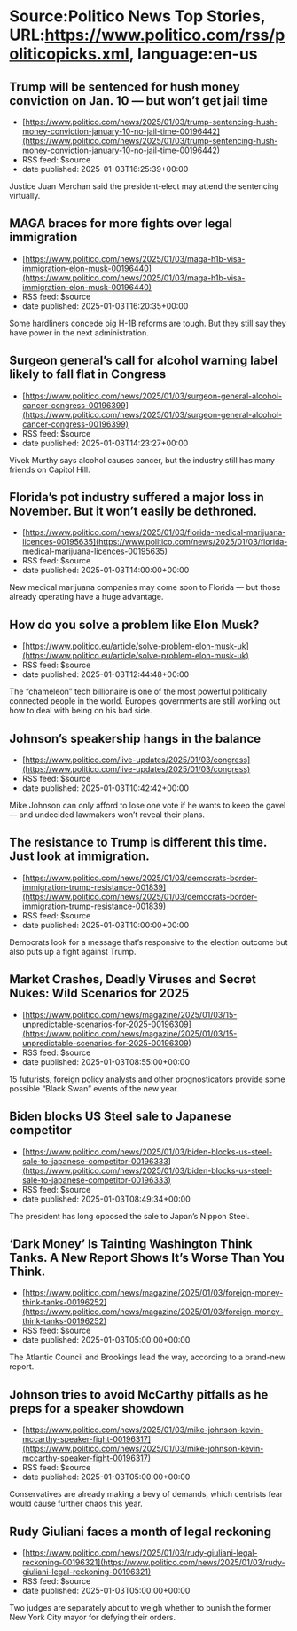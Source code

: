 # Source:Politico News Top Stories, URL:https://www.politico.com/rss/politicopicks.xml, language:en-us

## Trump will be sentenced for hush money conviction on Jan. 10 — but won’t get jail time
 - [https://www.politico.com/news/2025/01/03/trump-sentencing-hush-money-conviction-january-10-no-jail-time-00196442](https://www.politico.com/news/2025/01/03/trump-sentencing-hush-money-conviction-january-10-no-jail-time-00196442)
 - RSS feed: $source
 - date published: 2025-01-03T16:25:39+00:00

Justice Juan Merchan said the president-elect may attend the sentencing virtually.

## MAGA braces for more fights over legal immigration
 - [https://www.politico.com/news/2025/01/03/maga-h1b-visa-immigration-elon-musk-00196440](https://www.politico.com/news/2025/01/03/maga-h1b-visa-immigration-elon-musk-00196440)
 - RSS feed: $source
 - date published: 2025-01-03T16:20:35+00:00

Some hardliners concede big H-1B reforms are tough. But they still say they have power in the next administration.

## Surgeon general’s call for alcohol warning label likely to fall flat in Congress
 - [https://www.politico.com/news/2025/01/03/surgeon-general-alcohol-cancer-congress-00196399](https://www.politico.com/news/2025/01/03/surgeon-general-alcohol-cancer-congress-00196399)
 - RSS feed: $source
 - date published: 2025-01-03T14:23:27+00:00

Vivek Murthy says alcohol causes cancer, but the industry still has many friends on Capitol Hill.

## Florida’s pot industry suffered a major loss in November. But it won’t easily be dethroned.
 - [https://www.politico.com/news/2025/01/03/florida-medical-marijuana-licences-00195635](https://www.politico.com/news/2025/01/03/florida-medical-marijuana-licences-00195635)
 - RSS feed: $source
 - date published: 2025-01-03T14:00:00+00:00

New medical marijuana companies may come soon to Florida — but those already operating have a huge advantage.

## How do you solve a problem like Elon Musk?
 - [https://www.politico.eu/article/solve-problem-elon-musk-uk](https://www.politico.eu/article/solve-problem-elon-musk-uk)
 - RSS feed: $source
 - date published: 2025-01-03T12:44:48+00:00

The “chameleon” tech billionaire is one of the most powerful politically connected people in the world. Europe’s governments are still working out how to deal with being on his bad side.

## Johnson’s speakership hangs in the balance
 - [https://www.politico.com/live-updates/2025/01/03/congress](https://www.politico.com/live-updates/2025/01/03/congress)
 - RSS feed: $source
 - date published: 2025-01-03T10:42:42+00:00

Mike Johnson can only afford to lose one vote if he wants to keep the gavel — and undecided lawmakers won’t reveal their plans.

## The resistance to Trump is different this time. Just look at immigration.
 - [https://www.politico.com/news/2025/01/03/democrats-border-immigration-trump-resistance-001839](https://www.politico.com/news/2025/01/03/democrats-border-immigration-trump-resistance-001839)
 - RSS feed: $source
 - date published: 2025-01-03T10:00:00+00:00

Democrats look for a message that’s responsive to the election outcome but also puts up a fight against Trump.

## Market Crashes, Deadly Viruses and Secret Nukes: Wild Scenarios for 2025
 - [https://www.politico.com/news/magazine/2025/01/03/15-unpredictable-scenarios-for-2025-00196309](https://www.politico.com/news/magazine/2025/01/03/15-unpredictable-scenarios-for-2025-00196309)
 - RSS feed: $source
 - date published: 2025-01-03T08:55:00+00:00

15 futurists, foreign policy analysts and other prognosticators provide some possible “Black Swan” events of the new year.

## Biden blocks US Steel sale to Japanese competitor
 - [https://www.politico.com/news/2025/01/03/biden-blocks-us-steel-sale-to-japanese-competitor-00196333](https://www.politico.com/news/2025/01/03/biden-blocks-us-steel-sale-to-japanese-competitor-00196333)
 - RSS feed: $source
 - date published: 2025-01-03T08:49:34+00:00

The president has long opposed the sale to Japan’s Nippon Steel.

## ‘Dark Money’ Is Tainting Washington Think Tanks. A New Report Shows It’s Worse Than You Think.
 - [https://www.politico.com/news/magazine/2025/01/03/foreign-money-think-tanks-00196252](https://www.politico.com/news/magazine/2025/01/03/foreign-money-think-tanks-00196252)
 - RSS feed: $source
 - date published: 2025-01-03T05:00:00+00:00

The Atlantic Council and Brookings lead the way, according to a brand-new report.

## Johnson tries to avoid McCarthy pitfalls as he preps for a speaker showdown
 - [https://www.politico.com/news/2025/01/03/mike-johnson-kevin-mccarthy-speaker-fight-00196317](https://www.politico.com/news/2025/01/03/mike-johnson-kevin-mccarthy-speaker-fight-00196317)
 - RSS feed: $source
 - date published: 2025-01-03T05:00:00+00:00

Conservatives are already making a bevy of demands, which centrists fear would cause further chaos this year.

## Rudy Giuliani faces a month of legal reckoning
 - [https://www.politico.com/news/2025/01/03/rudy-giuliani-legal-reckoning-00196321](https://www.politico.com/news/2025/01/03/rudy-giuliani-legal-reckoning-00196321)
 - RSS feed: $source
 - date published: 2025-01-03T05:00:00+00:00

Two judges are separately about to weigh whether to punish the former New York City mayor for defying their orders.

